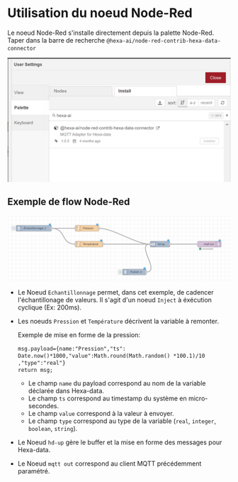 # Utilisation du noeud Node-Red

Le noeud Node-Red s'installe directement depuis la palette Node-Red.
Taper dans la barre de recherche ```@hexa-ai/node-red-contrib-hexa-data-connector```

![palette Node-Red](./_medias/paletteNodeRed.png ':size=50%')

## Exemple de flow Node-Red

![flow Node-Red](./_medias/flowNodeRed.png ':size=70%')

* Le Noeud ```Echantillonnage``` permet, dans cet exemple, de cadencer l'échantillonage de valeurs. Il s'agit d'un noeud ```Inject``` à éxécution cyclique (Ex: 200ms).

* Les noeuds ```Pression``` et ```Température``` décrivent la variable à remonter.

    Exemple de mise en forme de la pression:

    ```
    msg.payload={name:"Pression","ts": Date.now()*1000,"value":Math.round(Math.random() *100.1)/10 ,"type":"real"}
    return msg;
    ```

    * Le champ ```name``` du payload correspond au nom de la variable déclarée dans Hexa-data.
    * Le champ ```ts``` correspond au timestamp du système en micro-secondes.
    * Le champ ```value``` correspond à la valeur à envoyer.
    * Le champ ```type``` correspond au type de la variable (```real```, ```integer```, ```boolean```, ```string```).

* Le Noeud ```hd-up``` gère le buffer et la mise en forme des messages pour Hexa-data.
* Le Noeud ```mqtt out``` correspond au client MQTT précédemment paramétré.
